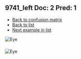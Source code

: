 ## 9741_left Doc: 2 Pred: 1
- [Back to confusion matrix](https://github.com/juliandewit/kaggle_retinopathy/blob/master/matrix.md)
- [Back to list](https://github.com/juliandewit/kaggle_retinopathy/blob/master/lists/21/list.md)
- [Next example in list](https://github.com/juliandewit/kaggle_retinopathy/blob/master/lists/21/97/9744_left.md)

![Eye](https://retinopaty.blob.core.windows.net/size1024/9741_left_2.jpeg)

### 

![Eye]()
